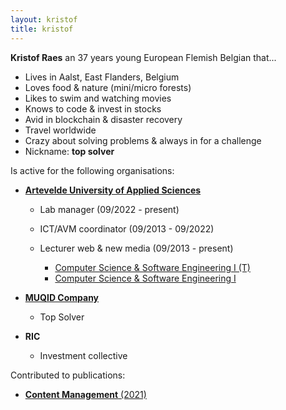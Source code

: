 ```yaml
---
layout: kristof
title: kristof
---
```


**Kristof Raes** an 37 years young European Flemish Belgian that...

 - Lives in Aalst, East Flanders, Belgium
 - Loves food & nature (mini/micro forests)
 - Likes to swim and watching movies
 - Knows to code & invest in stocks
 - Avid in blockchain & disaster recovery
 - Travel worldwide
 - Crazy about solving problems & always in for a challenge
 - Nickname: **top solver**

Is active for the following organisations:

 - [**Artevelde University of Applied Sciences**](http://www.artevelde-uas.be) 
   
   - Lab manager (09/2022 - present)
   - ICT/AVM coordinator (09/2013 - 09/2022)
   - Lecturer web & new media (09/2013 - present)
      
     - [Computer Science & Software Engineering I (T)](https://bamaflexweb.arteveldehs.be/BMFUIDetailxOLOD.aspx?a=169691&b=1&c=1)
     - [Computer Science & Software Engineering I](https://bamaflexweb.arteveldehs.be/BMFUIDetailxOLOD.aspx?a=173460&b=1&c=1)

 - [**MUQID Company**](http://company.muqid.com)
   
   - Top Solver

 - **RIC**

   - Investment collective

Contributed to publications:

 - [**Content Management** (2021)](http://politeia.be/nl/publicaties/278860-content+management+2021+print)
